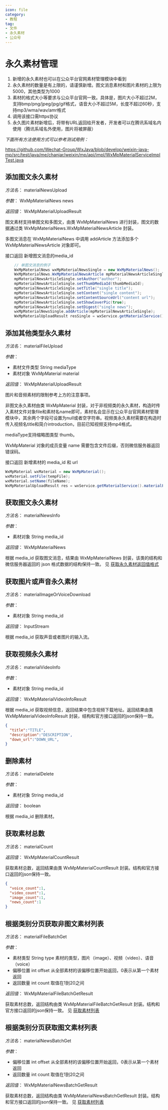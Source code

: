 ```yaml
---
icon: file
category:
- 教程
tag:
- 文件
- 永久素材
- 公众号
---
```

# 永久素材管理
1. 新增的永久素材也可以在公众平台官网素材管理模块中看到
1. 永久素材的数量是有上限的，请谨慎新增。图文消息素材和图片素材的上限为5000，其他类型为1000
1. 素材的格式大小等要求与公众平台官网一致。具体是，图片大小不超过2M，支持bmp/png/jpeg/jpg/gif格式，语音大小不超过5M，长度不超过60秒，支持mp3/wma/wav/amr格式
1. 调用该接口需https协议
1. 永久图片素材新增后，将带有URL返回给开发者，开发者可以在腾讯系域名内使用（腾讯系域名外使用，图片将被屏蔽）

*下面所有方法使用方式可以参考测试用例：*

<https://github.com/Wechat-Group/WxJava/blob/develop/weixin-java-mp/src/test/java/me/chanjar/weixin/mp/api/impl/WxMpMaterialServiceImplTest.java>

## 添加图文永久素材

*方法名*： materialNewsUpload

*参数*： WxMpMaterialNews news

*返回值*： WxMpMaterialUploadResult

图文素材支持单图文和多图文，由类 WxMpMaterialNews 进行封装，图文的数据通过类  WxMpMaterialNews.WxMpMaterialNewsArticle 封装。

多图文消息在 WxMpMaterialNews 中调用 addArticle 方法添加多个 WxMpMaterialNewsArticle 对象即可。

接口返回 新增图文消息的media_id

```java
    // 单图文消息的例子
    WxMpMaterialNews wxMpMaterialNewsSingle = new WxMpMaterialNews();
    WxMpMaterialNews.WxMpMaterialNewsArticle mpMaterialNewsArticleSingle = new WxMpMaterialNews.WxMpMaterialNewsArticle();
    mpMaterialNewsArticleSingle.setAuthor("author");
    mpMaterialNewsArticleSingle.setThumbMediaId(thumbMediaId);
    mpMaterialNewsArticleSingle.setTitle("single title");
    mpMaterialNewsArticleSingle.setContent("single content");
    mpMaterialNewsArticleSingle.setContentSourceUrl("content url");
    mpMaterialNewsArticleSingle.setShowCoverPic(true);
    mpMaterialNewsArticleSingle.setDigest("single news");
    wxMpMaterialNewsSingle.addArticle(mpMaterialNewsArticleSingle);
    WxMpMaterialUploadResult resSingle = wxService.getMaterialService().materialNewsUpload(wxMpMaterialNewsSingle);
```

## 添加其他类型永久素材

*方法名*： materialFileUpload

*参数*：

+ 素材文件类型 String mediaType
+ 素材对象 WxMpMaterial material

*返回值*： WxMpMaterialUploadResult

图片和音频素材的限制参考上方的注意事项。

非图文永久素材由类 WxMpMaterial 封装，对于非视频类的永久素材，构造时传入素材文件对象file和素材名name即可，素材名会显示在公众平台官网素材管理模块中，其余两个字段可设置为null或者空字符串。视频类永久素材需要在构造时传入视频名title和简介introduction，目前已知视频支持mp4格式。

mediaType支持缩略图类型 thumb。

WxMpMaterial 对象的成员变量 name 需要包含文件后缀，否则微信服务器返回错误码。

接口返回 新增素材的 media_id 和 url

```java
WxMpMaterial wxMaterial = new WxMpMaterial();
wxMaterial.setFile(tempFile);
wxMaterial.setName(fileName);
WxMpMaterialUploadResult res = wxService.getMaterialService().materialFileUpload(mediaType, wxMaterial); 
```

## 获取图文永久素材

*方法名*： materialNewsInfo

*参数*：

+ 素材对象 String media_id

*返回值*： WxMpMaterialNews

根据 media_id 获取图文消息，结果由 WxMpMaterialNews 封装，该类的结构和微信服务器返回的 json 格式数据的结构保持一致。
见 [获取永久素材返回值格式](https://developers.weixin.qq.com/doc/offiaccount/Asset_Management/Getting_Permanent_Assets.html)

## 获取图片或声音永久素材

*方法名*： materialImageOrVoiceDownload

*参数*：

+ 素材对象 String media_id

*返回值*： InputStream

根据 media_id 获取声音或者图片的输入流。

## 获取视频永久素材

*方法名*： materialVideoInfo

*参数*：

+ 素材对象 String media_id

*返回值*： WxMpMaterialVideoInfoResult

根据 media_id 获取视频信息，返回结果中包含视频下载地址。返回结果由类 WxMpMaterialVideoInfoResult 封装，结构和官方接口返回的json保持一致。

```json
{
  "title":"TITLE",
  "description":"DESCRIPTION",
  "down_url":"DOWN_URL",
}
```

## 删除素材

*方法名*： materialDelete

*参数*：

+ 素材对象 String media_id

*返回值*： boolean

根据 media_id 删除素材。

## 获取素材总数

*方法名*： materialCount

*返回值*： WxMpMaterialCountResult

获取素材总数，返回结果由类 WxMpMaterialCountResult 封装。结构和官方接口返回的json保持一致。

```json
{
  "voice_count":1,
  "video_count":1,
  "image_count":1,
  "news_count":1
}
```

## 根据类别分页获取非图文素材列表

*方法名*： materialFileBatchGet

*参数*：

+ 素材类型 String type 素材的类型，图片（image）、视频（video）、语音 （voice）
+ 偏移位置 int offset 从全部素材的该偏移位置开始返回，0表示从第一个素材 返回
+ 返回数量 int count 取值在1到20之间

*返回值*： WxMpMaterialFileBatchGetResult

获取素材总数，返回结构由类 WxMpMaterialFileBatchGetResult 封装。结构和官方接口返回的json保持一致。
见 [获取素材列表](https://developers.weixin.qq.com/doc/offiaccount/Asset_Management/Get_materials_list.html)

## 根据类别分页获取图文素材列表

*方法名*： materialNewsBatchGet

*参数*：

+ 偏移位置 int offset 从全部素材的该偏移位置开始返回，0表示从第一个素材 返回
+ 返回数量 int count 取值在1到20之间

*返回值*： WxMpMaterialNewsBatchGetResult

获取素材总数，返回结构由类 WxMpMaterialNewsBatchGetResult 封装。结构和官方接口返回的json保持一致。
见 [获取素材列表](http://mp.weixin.qq.com/wiki/12/2108cd7aafff7f388f41f37efa710204.html)